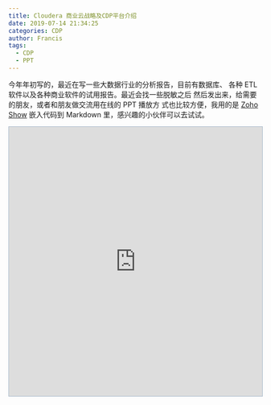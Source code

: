 ```yaml
---
title: Cloudera 商业云战略及CDP平台介绍
date: 2019-07-14 21:34:25
categories: CDP
author: Francis
tags:
  - CDP
  - PPT
---
```


今年年初写的，最近在写一些大数据行业的分析报告，目前有数据库、
各种 ETL 软件以及各种商业软件的试用报告。最近会找一些脱敏之后
然后发出来，给需要的朋友，或者和朋友做交流用在线的 PPT 播放方
式也比较方便，我用的是 [Zoho Show](https://show.zoho.com) 
嵌入代码到 Markdown 里，感兴趣的小伙伴可以去试试。

<iframe src="https://show.zohopublic.com/publish/f9a26ef96bc56963d452b8ce26a8517a7e08e/params?toolbar=true&menu=false&loop=true&viewtype=1" width="890" height="536" style="border:1px solid #aabbcc;max-width: 100%;" allowfullscreen="true" mozallowfullscreen="true" webkitallowfullscreen="true">
</iframe>